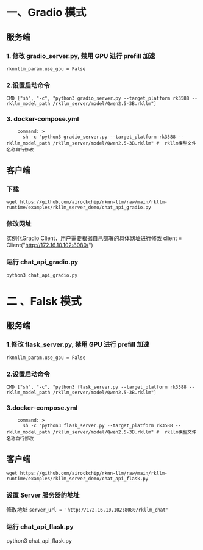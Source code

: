 # 一、Gradio 模式
## 服务端
### 1. 修改 gradio_server.py, 禁用 GPU 进行 prefill 加速
`rknnllm_param.use_gpu = False`

### 2.设置启动命令
~~~docker
CMD ["sh", "-c", "python3 gradio_server.py --target_platform rk3588 --rkllm_model_path /rkllm_server/model/Qwen2.5-3B.rkllm"]
~~~
### 3. docker-compose.yml
~~~docker
    command: >
      sh -c "python3 gradio_server.py --target_platform rk3588 --rkllm_model_path /rkllm_server/model/Qwen2.5-3B.rkllm" #  rkllm模型文件名称自行修改
~~~
## 客户端
### 下载
~~~linux
wget https://github.com/airockchip/rknn-llm/raw/main/rkllm-runtime/examples/rkllm_server_demo/chat_api_gradio.py
~~~
### 修改网址
实例化Gradio Client，用户需要根据自己部署的具体网址进行修改
    client = Client("http://172.16.10.102:8080/")
### 运行 chat_api_gradio.py
~~~linux
python3 chat_api_gradio.py
~~~

# 二 、Falsk 模式
## 服务端
### 1.修改 flask_server.py, 禁用 GPU 进行 prefill 加速
`rknnllm_param.use_gpu = False`
### 2.设置启动命令
~~~docker
CMD ["sh", "-c", "python3 flask_server.py --target_platform rk3588 --rkllm_model_path /rkllm_server/model/Qwen2.5-3B.rkllm"]
~~~
### 3.docker-compose.yml
~~~docker
    command: >
      sh -c "python3 flask_server.py --target_platform rk3588 --rkllm_model_path /rkllm_server/model/Qwen2.5-3B.rkllm" #  rkllm模型文件名称自行修改
~~~
## 客户端
~~~linux
wget https://github.com/airockchip/rknn-llm/raw/main/rkllm-runtime/examples/rkllm_server_demo/chat_api_flask.py
~~~
### 设置 Server 服务器的地址
修改地址
`server_url = 'http://172.16.10.102:8080/rkllm_chat'`

### 运行 chat_api_flask.py
python3 chat_api_flask.py
